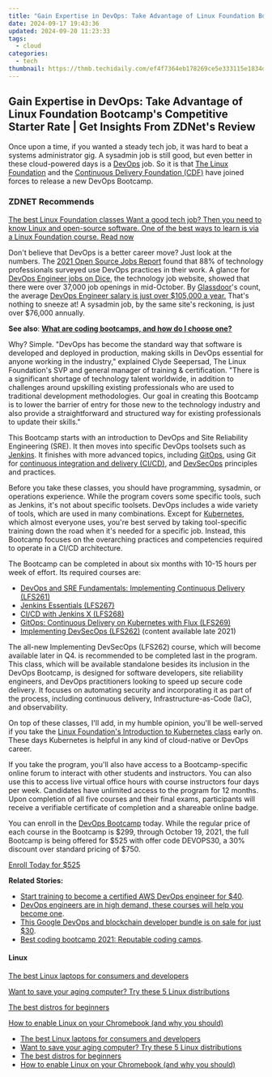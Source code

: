 ```yaml
---
title: "Gain Expertise in DevOps: Take Advantage of Linux Foundation Bootcamp's Competitive Starter Rate | Get Insights From ZDNet's Review"
date: 2024-09-17 19:43:36
updated: 2024-09-20 11:23:33
tags:
  - cloud
categories:
  - tech
thumbnail: https://thmb.techidaily.com/ef4f7364eb178269ce5e333115e1834d8d6af4b37108b148f724431123b9f7ea.jpg
---
```


## Gain Expertise in DevOps: Take Advantage of Linux Foundation Bootcamp's Competitive Starter Rate | Get Insights From ZDNet's Review

Once upon a time, if you wanted a steady tech job, it was hard to beat a systems administrator gig. A sysadmin job is still good, but even better in these cloud-powered days is a [DevOps](https://www.zdnet.com/article/what-is-devops-an-executive-guide-to-agile-development-and-it-operations/) job. So it is that [The Linux Foundation](https://www.linuxfoundation.org/) and the [Continuous Delivery Foundation (CDF)](https://cd.foundation/) have joined forces to release a new DevOps Bootcamp. 

### **ZDNET** Recommends

[The best Linux Foundation classes Want a good tech job? Then you need to know Linux and open-source software. One of the best ways to learn is via a Linux Foundation course.  Read now](https://www.zdnet.com/article/best-linux-foundation-classes-and-online-linux-courses/)

Don't believe that DevOps is a better career move? Just look at the numbers. The [2021 Open Source Jobs Report](https://www.linuxfoundation.org/resources/publications/open-source-jobs-report-2021/) found that 88% of technology professionals surveyed use DevOps practices in their work. A glance for [DevOps Engineer jobs on Dice](https://www.dice.com/jobs/q-DevOps+Engineer-jobs), the technology job website, showed that there were over 37,000 job openings in mid-October. By [Glassdoor](https://www.glassdoor.com/index.htm)'s count, the average [DevOps Engineer salary is just over $105,000 a year.](https://www.glassdoor.com/Salaries/devops-engineer-salary-SRCH%5FKO0,15.htm) That's nothing to sneeze at! A sysadmin job, by the same site's reckoning, is just over $76,000 annually. 

**See also**: [**What are coding bootcamps, and how do I choose one?**](https://www.zdnet.com/article/what-are-coding-bootcamps-how-do-i-choose-coding-bootcamp/)

Why? Simple. "DevOps has become the standard way that software is developed and deployed in production, making skills in DevOps essential for anyone working in the industry," explained Clyde Seepersad, The Linux Foundation's SVP and general manager of training & certification. "There is a significant shortage of technology talent worldwide, in addition to challenges around upskilling existing professionals who are used to traditional development methodologies. Our goal in creating this Bootcamp is to lower the barrier of entry for those new to the technology industry and also provide a straightforward and structured way for existing professionals to update their skills."

This Bootcamp starts with an introduction to DevOps and Site Reliability Engineering (SRE). It then moves into specific DevOps toolsets such as [Jenkins](https://www.jenkins.io/). It finishes with more advanced topics, including [GitOps](https://www.cloudbees.com/gitops/what-is-gitops), using Git for [continuous integration and delivery (CI/CD)](https://www.hpe.com/us/en/insights/articles/continuous-integration-and-delivery-tool-basics-1807.html), and [DevSecOps](https://www.redhat.com/en/topics/devops/what-is-devsecops) principles and practices.

Before you take these classes, you should have programming, sysadmin, or operations experience. While the program covers some specific tools, such as Jenkins, it's not about specific toolsets. DevOps includes a wide variety of tools, which are used in many combinations. Except for [Kubernetes](https://kubernetes.io/), which almost everyone uses, you're best served by taking tool-specific training down the road when it's needed for a specific job. Instead, this Bootcamp focuses on the overarching practices and competencies required to operate in a CI/CD architecture. 

The Bootcamp can be completed in about six months with 10-15 hours per week of effort. Its required courses are: 

* [DevOps and SRE Fundamentals: Implementing Continuous Delivery (LFS261)](https://shareasale.com/r.cfm?b=999&u=514792&m=59485&afftrack=zd-%5F%5FCOM%5FCLICK%5FID%5F%5F-dtp&urllink=training.linuxfoundation.org%2Ftraining%2Fdevops-and-sre-fundamentals-implementing-continuous-delivery-lfs261%2F%3Futm%5Fsource%3Dlftraining%26utm%5Fmedium%3Dpr%26utm%5Fcampaign%3Ddevopsbc1021)
* [Jenkins Essentials (LFS267)](https://shareasale.com/r.cfm?b=999&u=514792&m=59485&afftrack=zd-%5F%5FCOM%5FCLICK%5FID%5F%5F-dtp&urllink=training.linuxfoundation.org%2Ftraining%2Fjenkins-essentials-lfs267%2F%3Futm%5Fsource%3Dlftraining%26utm%5Fmedium%3Dpr%26utm%5Fcampaign%3Ddevopsbc1021)
* [CI/CD with Jenkins X (LFS268)](https://shareasale.com/r.cfm?b=999&u=514792&m=59485&afftrack=zd-%5F%5FCOM%5FCLICK%5FID%5F%5F-dtp&urllink=training.linuxfoundation.org%2Ftraining%2Fci-cd-with-jenkins-x-lfs268%2F%3Futm%5Fsource%3Dlftraining%26utm%5Fmedium%3Dpr%26utm%5Fcampaign%3Ddevopsbc1021)
* [GitOps: Continuous Delivery on Kubernetes with Flux (LFS269)](https://shareasale.com/r.cfm?b=999&u=514792&m=59485&afftrack=zd-%5F%5FCOM%5FCLICK%5FID%5F%5F-dtp&urllink=training.linuxfoundation.org%2Ftraining%2Fgitops-continuous-delivery-on-kubernetes-with-flux-lfs269%2F%3Futm%5Fsource%3Dlftraining%26utm%5Fmedium%3Dpr%26utm%5Fcampaign%3Ddevopsbc1021)
* [Implementing DevSecOps (LFS262)](https://shareasale.com/r.cfm?b=999&u=514792&m=59485&afftrack=zd-%5F%5FCOM%5FCLICK%5FID%5F%5F-dtp&urllink=training.linuxfoundation.org%2Ftraining%2Fimplementing-devsecops-lfs262%2F%3Futm%5Fsource%3Dlftraining%26utm%5Fmedium%3Dpr%26utm%5Fcampaign%3Ddevopsbc1021) (content available late 2021)

The all-new Implementing DevSecOps (LFS262) course, which will become available later in Q4\. is recommended to be completed last in the program. This class, which will be available standalone besides its inclusion in the DevOps Bootcamp, is designed for software developers, site reliability engineers, and DevOps practitioners looking to speed up secure code delivery. It focuses on automating security and incorporating it as part of the process, including continuous delivery, Infrastructure-as-Code (IaC), and observability. 

On top of these classes, I'll add, in my humble opinion, you'll be well-served if you take the [Linux Foundation's Introduction to Kubernetes class](https://training.linuxfoundation.org/training/introduction-to-kubernetes/) early on. These days Kubernetes is helpful in any kind of cloud-native or DevOps career. 

If you take the program, you'll also have access to a Bootcamp-specific online forum to interact with other students and instructors. You can also use this to access live virtual office hours with course instructors four days per week. Candidates have unlimited access to the program for 12 months. Upon completion of all five courses and their final exams, participants will receive a verifiable certificate of completion and a shareable online badge.

You can enroll in the [DevOps Bootcamp](https://training.linuxfoundation.org/devops-bootcamp-promo/) today. While the regular price of each course in the Bootcamp is $299, through October 19, 2021, the full Bootcamp is being offered for $525 with offer code DEVOPS30, a 30% discount over standard pricing of $750.

[Enroll Today for $525](https://shareasale.com/r.cfm?b=999&u=4338022&m=59485&afftrack=techidaily&urllink=https%3A%2F%2Fdhgate.sjv.io%2F5g6yb2)

**Related Stories:**

* [Start training to become a certified AWS DevOps engineer for $40](https://www.zdnet.com/article/start-training-to-become-a-certified-aws-devops-engineer-for-40/).
* [DevOps engineers are in high demand, these courses will help you become one](https://www.zdnet.com/article/devops-engineers-are-in-high-demand-these-courses-will-help-you-become-one/).
* [This Google DevOps and blockchain developer bundle is on sale for just $30](https://www.zdnet.com/article/this-google-devops-and-blockchain-developer-bundle-is-on-sale-for-just-30/).
* [Best coding bootcamp 2021: Reputable coding camps](https://www.zdnet.com/article/best-coding-bootcamp/).

#### Linux

[The best Linux laptops for consumers and developers](https://www.zdnet.com/article/best-linux-laptop/ "The best Linux laptops for consumers and developers")

[Want to save your aging computer? Try these 5 Linux distributions](https://www.zdnet.com/article/want-to-save-your-old-computer-try-these-5-linux-distributions/ "Want to save your aging computer? Try these 5 Linux distributions")

[The best distros for beginners](https://www.zdnet.com/article/best-linux-desktops-for-beginners/ "The best distros for beginners")

[How to enable Linux on your Chromebook (and why you should)](https://www.zdnet.com/article/how-to-enable-linux-on-your-chromebook-and-why-you-should/ "How to enable Linux on your Chromebook (and why you should)")

* [The best Linux laptops for consumers and developers](https://www.zdnet.com/article/best-linux-laptop/ "The best Linux laptops for consumers and developers")
* [Want to save your aging computer? Try these 5 Linux distributions](https://www.zdnet.com/article/want-to-save-your-old-computer-try-these-5-linux-distributions/ "Want to save your aging computer? Try these 5 Linux distributions")
* [The best distros for beginners](https://www.zdnet.com/article/best-linux-desktops-for-beginners/ "The best distros for beginners")
* [How to enable Linux on your Chromebook (and why you should)](https://www.zdnet.com/article/how-to-enable-linux-on-your-chromebook-and-why-you-should/ "How to enable Linux on your Chromebook (and why you should)")

<ins class="adsbygoogle"
     style="display:block"
     data-ad-format="autorelaxed"
     data-ad-client="ca-pub-7571918770474297"
     data-ad-slot="1223367746"></ins>



<ins class="adsbygoogle"
     style="display:block"
     data-ad-client="ca-pub-7571918770474297"
     data-ad-slot="8358498916"
     data-ad-format="auto"
     data-full-width-responsive="true"></ins>
